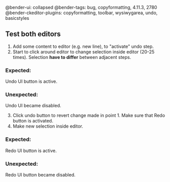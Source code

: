 @bender-ui: collapsed
@bender-tags: bug, copyformatting, 4.11.3, 2780
@bender-ckeditor-plugins: copyformatting, toolbar, wysiwygarea, undo, basicstyles

## Test both editors
1. Add some content to editor (e.g. new line), to "activate" undo step.
2. Start to click around editor to change selection inside editor (20-25 times). Selection **have to differ** between adjacent steps.

### Expected:
Undo UI button is active.
### Unexpected:
Undo UI became disabled.

3. Click undo button to revert change made in point 1. Make sure that Redo button is activated.
4. Make new selection inside editor.

### Expected:
Redo UI button is active.
### Unexpected:
Redo UI button became disabled.
